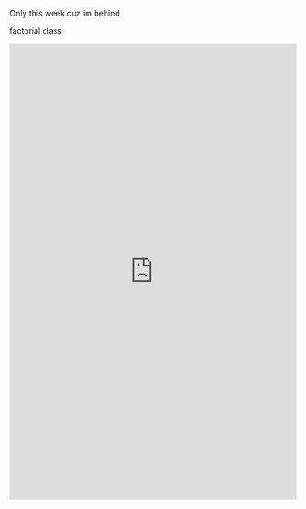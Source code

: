 Only this week cuz im behind


factorial class

<iframe frameborder="0" width="100%" height="800px" src="https://replit.com/@AvinhHuynh/tri3AvinhHuynh#week%202/factorialClass.py">

lcm class

<iframe frameborder="0" width="100%" height="800px" src="https://replit.com/@AvinhHuynh/tri3AvinhHuynh#week%202/math/lcmClass.py">

palindrome ec

<iframe frameborder="0" width="100%" height="800px" src="https://replit.com/@AvinhHuynh/tri3AvinhHuynh#week%202/palindromeClass.py">


